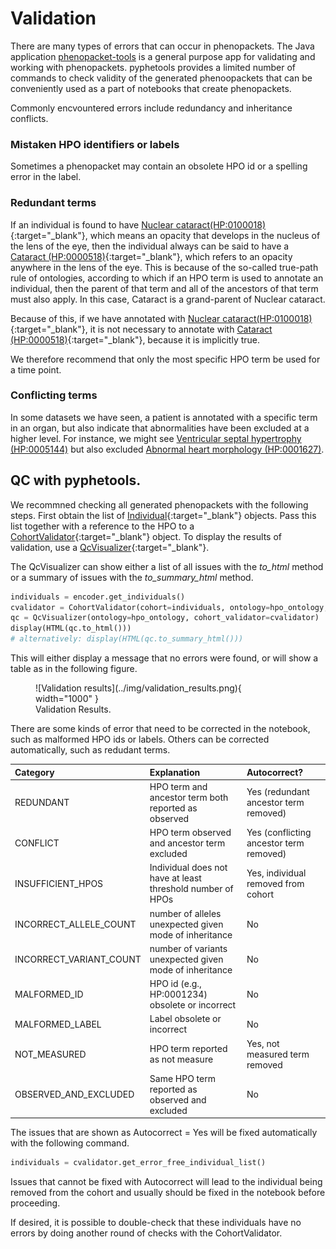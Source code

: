 # Validation


There are many types of errors that can occur in phenopackets. The Java application [phenopacket-tools](https://github.com/phenopackets/phenopacket-tools) is a general purpose app for validating and working with phenopackets. pyphetools provides a limited number of commands to check validity of the generated phenoopackets that can be conveniently used as a part of notebooks that create phenopackets.

Commonly encvountered errors include redundancy and inheritance conflicts.

### Mistaken HPO identifiers or labels

Sometimes a phenopacket may contain an obsolete HPO id or a spelling error in the label.

### Redundant terms

If an individual is found to have [Nuclear cataract(HP:0100018)](https://hpo.jax.org/app/browse/term/HP:0100018){:target="\_blank"}, which means an opacity that develops in the nucleus of the lens of the eye, then the individual always can be said to have a   [Cataract (HP:0000518)](https://hpo.jax.org/app/browse/term/HP:0000518){:target="\_blank"}, which refers to an opacity anywhere in the lens of the eye. This is because of the so-called true-path rule of ontologies, according to which if an HPO term is used to annotate an individual, then the parent of that term and all of the ancestors of that term must also apply. In this case, Cataract is a grand-parent of Nuclear cataract.

Because of this, if we have annotated with [Nuclear cataract(HP:0100018)](https://hpo.jax.org/app/browse/term/HP:0100018){:target="\_blank"}, it is not necessary to annotate with [Cataract (HP:0000518)](https://hpo.jax.org/app/browse/term/HP:0000518){:target="\_blank"}, because it is implicitly true.

We therefore recommend that only the most specific HPO term be used for a time point.

### Conflicting terms

In some datasets we have seen, a patient is annotated with a specific term in an organ, but also indicate that abnormalities have been excluded at a higher level. For instance, we might see [Ventricular septal hypertrophy (HP:0005144)](https://hpo.jax.org/app/browse/term/HP:0005144) but also excluded [Abnormal heart morphology (HP:0001627)](https://hpo.jax.org/app/browse/term/HP:0001627).


## QC with pyphetools.
We recommned checking all generated phenopackets with the following steps. First obtain the list of [Individual](../api/creation/individual.md){:target="_blank"} objects.
Pass this list together with a reference to the HPO to a [CohortValidator](../api/validation/content_validator.md){:target="_blank"} object.
To display the results of validation, use a [QcVisualizer](../api/visualization/qc_visualizer.md){:target="_blank"}.

The QcVisualizer can show either a list of all issues with the *to_html* method or a summary of issues with the *to_summary_html* method.

```python title="Generating GA4GH phenopackets from a pyphetools individual list"
individuals = encoder.get_individuals()
cvalidator = CohortValidator(cohort=individuals, ontology=hpo_ontology, min_hpo=1)
qc = QcVisualizer(ontology=hpo_ontology, cohort_validator=cvalidator)
display(HTML(qc.to_html()))
# alternatively: display(HTML(qc.to_summary_html()))
```

This will either display a message that no errors were found, or will show a table as in the following figure.

<figure markdown>
![Validation results](../img/validation_results.png){ width="1000" }
<figcaption>Validation Results.
</figcaption>
</figure>

There are some kinds of error that need to be corrected in the notebook, such as malformed HPO ids or labels. Others can be corrected automatically, such as
redudant terms.

| Category | Explanation | Autocorrect? |
|:---------|:------------|:-------------|
| REDUNDANT| HPO term and ancestor term both reported as observed | Yes (redundant ancestor term removed) |
|CONFLICT| HPO term observed and ancestor term excluded |Yes (conflicting  ancestor term removed) |
|INSUFFICIENT_HPOS | Individual does not have at least threshold number of HPOs | Yes, individual removed from cohort |
|  INCORRECT_ALLELE_COUNT | number of alleles unexpected given mode of inheritance | No |
| INCORRECT_VARIANT_COUNT | number of variants unexpected given mode of inheritance | No |
|   MALFORMED_ID | HPO id (e.g., HP:0001234) obsolete or incorrect | No |
|   MALFORMED_LABEL | Label obsolete or incorrect | No |
|    NOT_MEASURED | HPO term reported as not measure | Yes, not measured term removed |
|   OBSERVED_AND_EXCLUDED | Same HPO term reported as observed and excluded | No |


The issues that are shown as Autocorrect = Yes will be fixed automatically with the following command.


```python title="Getting individual objects with no syntax or ontology errors"
individuals = cvalidator.get_error_free_individual_list()
```

Issues that cannot be fixed with Autocorrect will lead to the individual being removed from the cohort and usually should be fixed in the notebook before proceeding.



If desired, it is possible to double-check that these individuals have no errors by doing another round of checks with the CohortValidator.